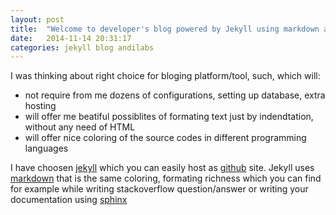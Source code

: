 ```yaml
---
layout: post
title:  "Welcome to developer's blog powered by Jekyll using markdown and driven by pure simplicity!"
date:   2014-11-14 20:31:17
categories: jekyll blog andilabs
---
```


I was thinking about right choice for bloging platform/tool, such, which will:

* not require from me dozens of configurations, setting up database, extra hosting
* will offer me beatiful possiblites of formating text just by indendtation, without any need of HTML
* will offer nice coloring of the source codes in different programming languages

I have choosen [jekyll] which you can easily host as [github] site. Jekyll uses [markdown] that is the same coloring, formating richness which you can find for example while writing stackoverflow question/answer or writing your documentation using [sphinx]

[jekyll]:	http://jekyllrb.com
[github]:	https://pages.github.com/
[markdown]: http://en.wikipedia.org/wiki/Markdown
[sphinx]:	http://sphinx-doc.org/

<!-- 
You’ll find this post in your `_posts` directory. Go ahead and edit it and re-build the site to see your changes. You can rebuild the site in many different ways, but the most common way is to run `jekyll serve`, which launches a web server and auto-regenerates your site when a file is updated.

To add new posts, simply add a file in the `_posts` directory that follows the convention `YYYY-MM-DD-name-of-post.ext` and includes the necessary front matter. Take a look at the source for this post to get an idea about how it works.

Jekyll also offers powerful support for code snippets:

{% highlight python %}
def print_hi(name):
  return "Hi, #{name}"

print_hi('Tom')
#=> prints 'Hi, Tom' to STDOUT.
{% endhighlight %}

Check out the [Jekyll docs][jekyll] for more info on how to get the most out of Jekyll. File all bugs/feature requests at [Jekyll’s GitHub repo][jekyll-gh]. If you have questions, you can ask them on [Jekyll’s dedicated Help repository][jekyll-help].

[jekyll]:      http://jekyllrb.com
[jekyll-gh]:   https://github.com/jekyll/jekyll
[jekyll-help]: https://github.com/jekyll/jekyll-help -->
